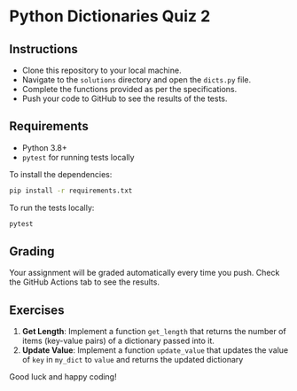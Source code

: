 
# Python Dictionaries Quiz 2

## Instructions

- Clone this repository to your local machine.
- Navigate to the `solutions` directory and open the `dicts.py` file.
- Complete the functions provided as per the specifications.
- Push your code to GitHub to see the results of the tests.

## Requirements

- Python 3.8+
- `pytest` for running tests locally

To install the dependencies:

```bash
pip install -r requirements.txt
```

To run the tests locally:

```bash
pytest
```

## Grading

Your assignment will be graded automatically every time you push. Check the GitHub Actions tab to see the results.

## Exercises

1. **Get Length**: Implement a function `get_length` that returns the number of items (key-value pairs) of a dictionary passed into it.
2. **Update Value**: Implement a function `update_value` that updates the value of `key` in `my_dict` to `value` and returns the updated dictionary

Good luck and happy coding!
